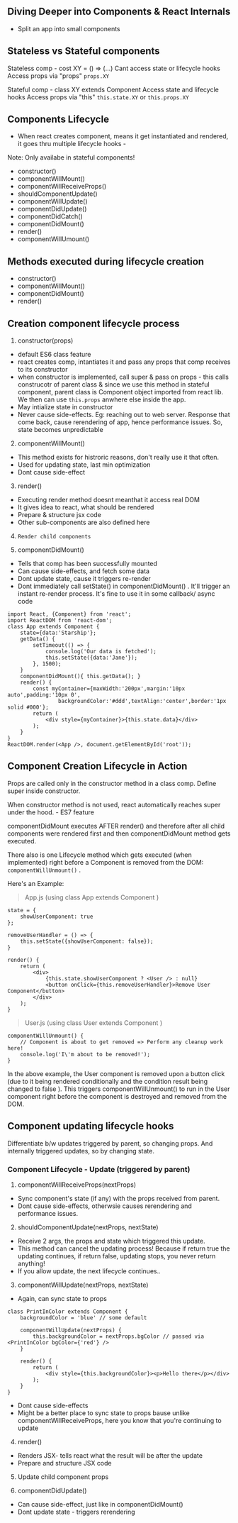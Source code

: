 ## Diving Deeper into Components & React Internals

- Split an app into small components

## Stateless vs Stateful components

Stateless comp -
cost XY = () => (...)
Cant access state or lifecycle hooks
Access props via "props"
`props.XY`   

Stateful comp - 
class XY extends Component
Access state and lifecycle hooks
Access props via "this"
`this.state.XY` or `this.props.XY`

## Components Lifecycle
- When react creates component, means it get instantiated and rendered, it goes thru multiple lifecycle hooks -

Note: Only availabe in stateful components!

- constructor()
- componentWillMount()
- componentWillReceiveProps()
- shouldComponentUpdate()
- componentWillUpdate()
- componentDidUpdate()
- componentDidCatch()
- componentDidMount()
- render()
- componentWillUmount()


## Methods executed during lifecycle creation 

- constructor()
- componentWillMount()
- componentDidMount()
- render()

## Creation component lifecycle process
1. constructor(props) 
- default ES6 class feature
- react creates comp, intantiates it and pass any props that comp receives to its constructor
- when constructor is implemented, call super & pass on props - this calls construcotr of parent class & since we use this method in stateful component, parent class is Component object imported from react lib. We then can use `this.props` anwhere else inside the app.
- May intialize state in constructor
- Never cause side-effects. Eg: reaching out to web server. Response that come back, cause rerendering of app, hence performance issues. So, state becomes unpredictable


2. componentWillMount()
- This method exists for histroric reasons, don't really use it that often.
- Used for updating state, last min optimization
- Dont cause side-effect


3. render()
- Executing render method doesnt meanthat it access real DOM
- It gives idea to react, what should be rendered
- Prepare & structure jsx code
- Other sub-components are also defined here

4. `Render child components`

5. componentDidMount() 
- Tells that comp has been successfully mounted
- Can cause side-effects, and fetch some data
- Dont update state, cause it triggers re-render
- Dont immediately call setState() in componentDidMount() . It'll trigger an instant re-render process. It's fine to use it in some callback/ async code 

```
import React, {Component} from 'react';
import ReactDOM from 'react-dom';
class App extends Component {
    state={data:'Starship'};
    getData() {
        setTimeout(() => {
            console.log('Our data is fetched');
            this.setState({data:'Jane'});
        }, 1500);
    }
    componentDidMount(){ this.getData(); }
    render() {
        const myContainer={maxWidth:'200px',margin:'10px auto',padding:'10px 0',
                backgroundColor:'#ddd',textAlign:'center',border:'1px solid #000'};
        return (
            <div style={myContainer}>{this.state.data}</div>
        );
    }
}
ReactDOM.render(<App />, document.getElementById('root'));
```

## Component Creation Lifecycle in Action
Props are called only in the constructor method in a class comp. Define super inside constructor.

When constructor method is not used, react automatically reaches super under the hood. - ES7 feature

componentDidMount executes AFTER render() and therefore after all child components were rendered first and then componentDidMount  method gets executed.

There also is one Lifecycle method which gets executed (when implemented) right before a Component is removed from the DOM: `componentWillUnmount()` .

Here's an Example:

> App.js (using class App extends Component )

```
state = {
    showUserComponent: true
};
 
removeUserHandler = () => {
    this.setState({showUserComponent: false});
}
 
render() {
    return (
        <div>
            {this.state.showUserComponent ? <User /> : null}
            <button onClick={this.removeUserHandler}>Remove User Component</button>
        </div>
    );
}
```

> User.js (using class User extends Component )


```
componentWillUnmount() {
    // Component is about to get removed => Perform any cleanup work here!
    console.log('I\'m about to be removed!');
}
```
In the above example, the User component is removed upon a button click (due to it being rendered conditionally and the condition result being changed to false ). This triggers componentWillUnmount()  to run in the User component right before the component is destroyed and removed from the DOM.


## Component updating lifecycle hooks
Differentiate b/w updates triggered by parent, so changing props. And internally triggered updates, so by changing state.

### Component Lifecycle - Update (triggered by parent)

1. componentWillReceiveProps(nextProps)
- Sync component's state (if any) with the props received from parent.
- Dont cause side-effects, otherwsie causes rerendering and performance issues. 

2. shouldComponentUpdate(nextProps, nextState)
- Receive 2 args, the props and state which triggered this update.
- This method can cancel the updating process! Because if return true the updating continues, if return false, updating stops, you never return anything!
- If you allow update, the next lifecycle continues..

3. componentWillUpdate(nextProps, nextState)
- Again, can sync state to props

```
class PrintInColor extends Component {
    backgroundColor = 'blue' // some default
    
    componentWillUpdate(nextProps) {
        this.backgroundColor = nextProps.bgColor // passed via <PrintInColor bgColor={'red'} />
    }
 
    render() {
        return (
            <div style={this.backgroundColor}><p>Hello there</p></div>
        );
    }
}
```

- Dont cause side-effects
- Might be a better place to sync state to props bause unlike componentWillReceiveProps, here you know that you're continuing to update

4. render()
- Renders JSX- tells react  what the result will be after the update  
- Prepare and structure JSX code

5. Update child component props

6. componentDidUpdate()
- Can cause side-effect, just like in componentDidMount()
- Dont update state - triggers rerendering
